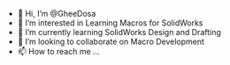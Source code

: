 - 👋 Hi, I’m @GheeDosa
- 👀 I’m interested in Learning Macros for SolidWorks
- 🌱 I’m currently learning SolidWorks Design and Drafting
- 💞️ I’m looking to collaborate on Macro Development
- 📫 How to reach me ...

<!---
GheeDosa/GheeDosa is a ✨ special ✨ repository because its `README.md` (this file) appears on your GitHub profile.
You can click the Preview link to take a look at your changes.
--->
